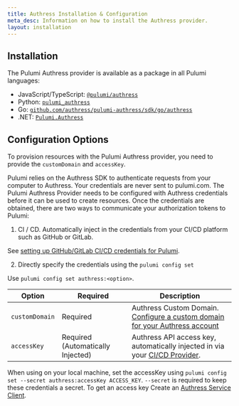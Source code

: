 ```yaml
---
title: Authress Installation & Configuration
meta_desc: Information on how to install the Authress provider.
layout: installation
---
```


## Installation

The Pulumi Authress provider is available as a package in all Pulumi languages:

* JavaScript/TypeScript: [`@pulumi/authress`](https://www.npmjs.com/package/@pulumi/authress)
* Python: [`pulumi_authress`](https://pypi.org/project/pulumi-authress/)
* Go: [`github.com/authress/pulumi-authress/sdk/go/authress`](https://pkg.go.dev/github.com/authress/pulumi-authress/sdk)
* .NET: [`Pulumi.Authress`](https://www.nuget.org/packages/Pulumi.Authress)

## Configuration Options

To provision resources with the Pulumi Authress provider, you need to provide the `customDomain` and `accessKey`. 

Pulumi relies on the Authress SDK to authenticate requests from your computer to Authress. Your credentials are never sent to pulumi.com. The Pulumi Authress Provider needs to be configured with Authress credentials before it can be used to create resources. Once the credentials are obtained, there are two ways to communicate your authorization tokens to Pulumi:

1. CI / CD. Automatically inject in the credentials from your CI/CD platform such as GitHub or GitLab.

See [setting up GitHub/GitLab CI/CD credentials for Pulumi](https://authress.io/knowledge-base/docs/category/cicd).

2. Directly specify the credentials using the `pulumi config set`


Use `pulumi config set authress:<option>`.

| Option    | Required | Description                                                       |
|-----------|-------------------|-------------------------------------------------------------------|
| `customDomain`     | Required          | Authress Custom Domain. [Configure a custom domain for your Authress account](https://authress.io/app/#/settings?focus=domain)         |
| `accessKey`        | Required (Automatically Injected)          | Authress API access key, automatically injected in via your [CI/CD Provider](https://authress.io/knowledge-base/docs/category/cicd).|

When using on your local machine, set the accessKey using `pulumi config set --secret authress:accessKey ACCESS_KEY`. `--secret` is required to keep these credentials a secret. To get an access key Create an [Authress Service Client](https://authress.io/app/#/settings?focus=clients).
